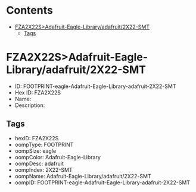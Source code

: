 



Contents
========

* [FZA2X22S>Adafruit-Eagle-Library/adafruit/2X22-SMT](#fza2x22sadafruit-eagle-libraryadafruit2x22-smt)
	* [Tags](#tags)

# FZA2X22S>Adafruit-Eagle-Library/adafruit/2X22-SMT

- ID: FOOTPRINT-eagle-Adafruit-Eagle-Library-adafruit-2X22-SMT
- Hex ID: FZA2X22S
- Name: 
- Description: 

## Tags

- hexID: FZA2X22S
- oompType: FOOTPRINT
- oompSize: eagle
- oompColor: Adafruit-Eagle-Library
- oompDesc: adafruit
- oompIndex: 2X22-SMT
- oompName: Adafruit-Eagle-Library/adafruit/2X22-SMT
- oompID: FOOTPRINT-eagle-Adafruit-Eagle-Library-adafruit-2X22-SMT

